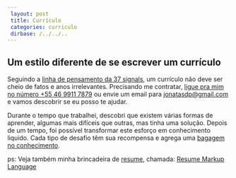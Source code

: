 ```yaml
---
 layout: post 
 title: Currículo
 categories: curriculo 
 dirbase: /../../..
---
```


<style>
  #curriculum {
    color: 4183C4 ; 
  }

  table, tr, td { 
    border: 1px solid gray
  }
</style>

## Um estilo diferente de se escrever um currículo

Seguindo a [linha de pensamento da 37 signals][37signals-post], um currículo não deve ser cheio de fatos e anos irrelevantes. Precisando me contratar, [ligue pra mim no número +55 46 9911 7879][cel] ou envie um email para <jonatasdp@gmail.com> e vamos descobrir se eu posso te ajudar.

Durante o tempo que trabalhei, descobri que existem várias formas de aprender, algumas mais difíceis que outras, mas tinha uma solução. Depois de um tempo, foi possível transformar este esforço em conhecimento liquido. Cada tipo de desafio têm sua recompensa e agrega uma [bagagem no conhecimento][portfolio]. 


ps: Veja também minha brincadeira de [resume][rml], chamada: [Resume Markup Language][rml]


[37signals-post]: http://37signals.com/svn/posts/1748-forget-the-resume-kill-on-the-cover-letter "este é um texto da signal vs noises"
[portfolio]: /portfolio/2010/02/01/portfolio.html "veja o meu portfólio"
[rml]: /code/for/fun/2010/02/13/rml-resume-markup-language.html "veja minhas chaves e valores"

[cel]: tel:5599117879

